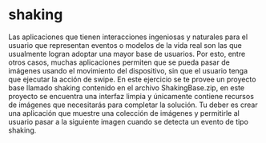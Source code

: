 # shaking
Las aplicaciones que tienen interacciones ingeniosas y naturales para el usuario que representan eventos o modelos de la vida real son las que usualmente logran adoptar una mayor base de usuarios. Por esto, entre otros casos, muchas aplicaciones permiten que se pueda pasar de imágenes usando el movimiento del dispositivo, sin que el usuario tenga que ejecutar la acción de swipe.  En este ejercicio se te provee un proyecto base llamado shaking contenido en el archivo ShakingBase.zip, en este proyecto se encuentra una interfaz limpia y únicamente contiene recursos de imágenes que necesitarás para completar la solución. Tu deber es crear una aplicación que muestre una colección de imágenes y permitirle al usuario pasar a la siguiente imagen cuando se detecta un evento de tipo shaking.
